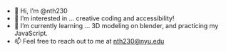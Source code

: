 - 👋 Hi, I’m @nth230
- 👀 I’m interested in ... creative coding and accessibility!
- 🌱 I’m currently learning ... 3D modeling on blender, and practicing my JavaScript.
- 📫 Feel free to reach out to me at nth230@nyu.edu

<!---
nth230/nth230 is a ✨ special ✨ repository because its `README.md` (this file) appears on your GitHub profile.
You can click the Preview link to take a look at your changes.
--->
